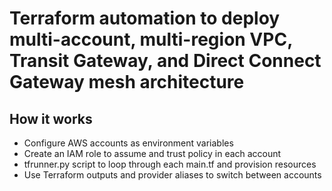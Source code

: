 # Terraform automation to deploy multi-account, multi-region VPC, Transit Gateway, and Direct Connect Gateway mesh architecture 

## How it works 

- Configure AWS accounts as environment variables
- Create an IAM role to assume and trust policy in each account 
- tfrunner.py script to loop through each main.tf and provision resources
- Use Terraform outputs and provider aliases to switch between accounts

